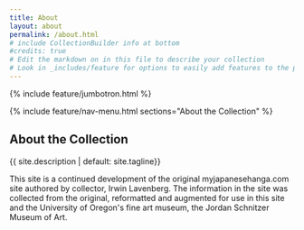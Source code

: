 ```yaml
---
title: About
layout: about
permalink: /about.html
# include CollectionBuilder info at bottom
#credits: true
# Edit the markdown on in this file to describe your collection
# Look in _includes/feature for options to easily add features to the page
---
```


{% include feature/jumbotron.html %} 

{% include feature/nav-menu.html sections="About the Collection" %}

## About the Collection

{{ site.description | default: site.tagline}}

This site is a continued development of the original myjapanesehanga.com site authored by collector, Irwin Lavenberg.  The information in the site was collected from the original, reformatted and augmented for use in this site and the University of Oregon's fine art museum, the Jordan Schnitzer Museum of Art.
